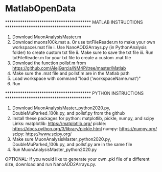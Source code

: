 # MatlabOpenData
**************************************** MATLAB INSTRUCTIONS ****************************************

1. Download MuonAnalysisMaster.m
2. Download muons100k.mat
    a. Or use txtFileReader.m to make your own workspace/.mat file
        i. Use NanoAOD2Arrays.py (in PythonAnalysis folder) to create custom txt file
        ii. Make sure to save the txt file
        iii. Run txtFileReader.m for your txt file to create a custom .mat file
3. Download the function pollsf.m from https://github.com/AlejGarcia/NM4P/tree/master/Matlab
4. Make sure the .mat file and pollsf.m are in the Matlab path
5. Load workspace with command "load ('workspaceName.mat')"
6. Run

**************************************** PYTHON INSTRUCTIONS ****************************************

1. Download MuonAnalysisMaster_python2020.py, DoubleMuParked_100k.py, and pollsf.py from the github
2. Install these packages for python: matplotlib, pickle, numpy, and scipy
    Links: matplotlib: https://matplotlib.org/
           pickle: https://docs.python.org/3/library/pickle.html
           numpy: https://numpy.org/
           scipy: https://www.scipy.org/
3. Make sure MuonAnalysisMaster_python2020.py, DoubleMuParked_100k.py, and pollsf.py are in the same file
4. Run MuonAnalysisMaster_python2020.py

OPTIONAL: If you would like to generate your own .pkl file of a different size, download and run NanoAOD2Arrays.py.
